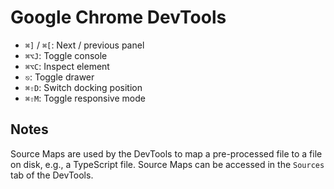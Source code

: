 # Google Chrome DevTools

- `⌘]` / `⌘[`: Next / previous panel
- `⌘⌥J`: Toggle console
- `⌘⌥C`: Inspect element
- `⎋`: Toggle drawer
- `⌘⇧D`: Switch docking position
- `⌘⇧M`: Toggle responsive mode

## Notes

Source Maps are used by the DevTools to map a pre-processed file to a file on disk, e.g., a TypeScript file. Source Maps can be accessed in the `Sources` tab of the DevTools.
